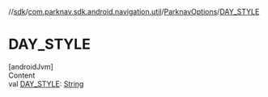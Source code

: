 //[sdk](../../../index.md)/[com.parknav.sdk.android.navigation.util](../index.md)/[ParknavOptions](index.md)/[DAY_STYLE](-d-a-y_-s-t-y-l-e.md)



# DAY_STYLE  
[androidJvm]  
Content  
val [DAY_STYLE](-d-a-y_-s-t-y-l-e.md): [String](https://developer.android.com/reference/kotlin/java/lang/String.html)  



